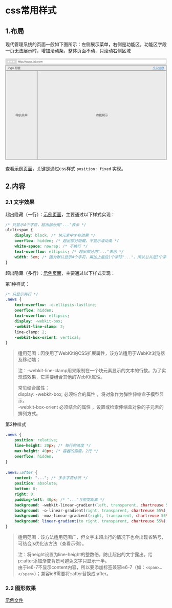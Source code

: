 # css常用样式

## 1.布局

现代管理系统的页面一般如下图所示：左侧展示菜单，右侧是功能区，功能区字段一页无法展示时，增加滚动条，整体页面不动，只滚动右侧区域

![x](./Resource/55.png)

查看[示例页面](../Codes/6.2.1_layout.html)，关键是通过css样式 `position: fixed` 实现。

## 2.内容

### 2.1 文字效果

超出隐藏（一行）：[示例页面](../Codes/6.2.1_layout.html)，主要通过以下样式实现：

```css
/* 只显示4个字符，超出部分用"..."表示 */
ul>li>span {
    display: block; /* 块元素中才有效果 */
    overflow: hidden; /* 超出部分隐藏，不显示滚动条 */
    white-space: nowrap; /* 不换行 */
    text-overflow: ellipsis; /* 超出部分用"..."表示 */
    width: 5em; /* 因为默认显示4个字符，再加上最后1个字符"..."，所以总共是5个字符 */
}
```

超出隐藏（多行）：[示例页面](../Codes/6.2.1_layout.html)，主要通过以下样式实现：

第1种样式：

```css
/* 只显示两行 */
.news {
    text-overflow: -o-ellipsis-lastline;
    overflow: hidden;
    text-overflow: ellipsis;
    display: -webkit-box;
    -webkit-line-clamp: 2;
    line-clamp: 2;
    -webkit-box-orient: vertical;
}
```

> 适用范围：因使用了WebKit的CSS扩展属性，该方法适用于WebKit浏览器及移动端；
>
> 注：-webkit-line-clamp用来限制在一个块元素显示的文本的行数。为了实现该效果，它需要组合其他的WebKit属性。
>
> 常见结合属性：  
> display: -webkit-box; 必须结合的属性 ，将对象作为弹性伸缩盒子模型显示。  
> -webkit-box-orient 必须结合的属性 ，设置或检索伸缩盒对象的子元素的排列方式。  

第2种样式

```css
.news {
    position: relative;
    line-height: 20px; /* 每行的高度 */
    max-height: 40px; /* 容器的高度，2行 */
    overflow: hidden;
}

.news::after {
    content: "..."; /* 多余字符标识 */
    position: absolute;
    bottom: 0;
    right: 0;
    padding-left: 40px; /* "..."与前文距离 */
    background: -webkit-linear-gradient(left, transparent, chartreuse 55%);
    background: -o-linear-gradient(right, transparent, chartreuse 55%);
    background: -moz-linear-gradient(right, transparent, chartreuse 55%);
    background: linear-gradient(to right, transparent, chartreuse 55%);
}
```

> 适用范围：该方法适用范围广，但文字未超出行的情况下也会出现省略号，可结合js优化该方法（查看示例）。
>
> 注：将height设置为line-height的整数倍，防止超出的文字露出。给p::after添加渐变背景可避免文字只显示一半。  
> 由于ie6-7不显示content内容，所以要添加标签兼容ie6-7（如：`<span>…</span>`）；兼容ie8需要将::after替换成:after。

### 2.2 图形效果

[示例文件](../Codes/6.2.2_shape.html)
